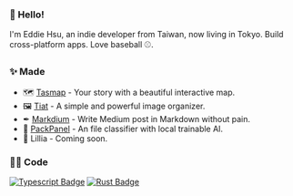 
### 🐶 Hello!
I'm Eddie Hsu, an indie developer from Taiwan, now living in Tokyo. Build cross-platform apps. Love baseball ⚾. 

### ✨ Made
* 🗺️ [Tasmap](https://tasmap.app/) - Your story with a beautiful interactive map.
* 🖼 [Tiat](https://tiat.app/) - A simple and powerful image organizer.
* ✒ [Markdium](https://markdium.dev/) - Write Medium post in Markdown without pain.
* 🎃 [PackPanel](https://packpanel.island68.dev/) - An file classifier with local trainable AI.
* 💖 Lillia - Coming soon.

### 👨‍💻️ Code
[![Typescript Badge](https://img.shields.io/badge/TypeScript-blue?style=flat-square&logo=typescript&logoColor=white)]()
[![Rust Badge](https://img.shields.io/badge/Rust-B7410E?style=flat-square&logo=rust&logoColor=white)]()
